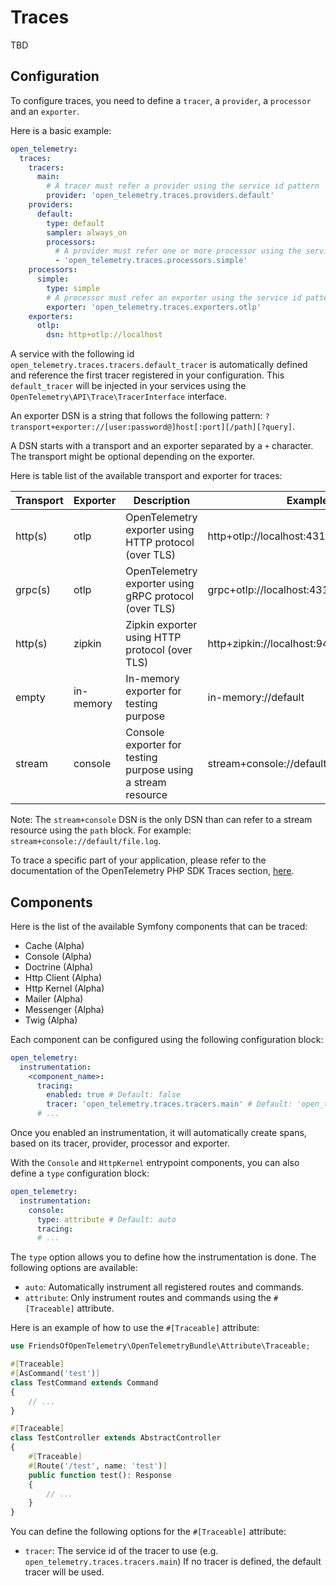 # Traces

TBD

## Configuration

To configure traces, you need to define a `tracer`, a `provider`, a `processor` and an `exporter`.

Here is a basic example:

```yaml
open_telemetry:
  traces:
    tracers:
      main:
        # A tracer must refer a provider using the service id pattern `open_telemetry.traces.providers.<provider_name>`.
        provider: 'open_telemetry.traces.providers.default'
    providers:
      default:
        type: default
        sampler: always_on
        processors:
          # A provider must refer one or more processor using the service id pattern `open_telemetry.traces.processors.<processor_name>`.
          - 'open_telemetry.traces.processors.simple'
    processors:
      simple:
        type: simple
        # A processor must refer an exporter using the service id pattern `open_telemetry.traces.exporters.<exporter_name>`.
        exporter: 'open_telemetry.traces.exporters.otlp'
    exporters:
      otlp:
        dsn: http+otlp://localhost
```

A service with the following id `open_telemetry.traces.tracers.default_tracer` is automatically defined and reference the first tracer registered in your configuration.
This `default_tracer` will be injected in your services using the `OpenTelemetry\API\Trace\TracerInterface` interface.

An exporter DSN is a string that follows the following pattern: `?transport+exporter://[user:password@]host[:port][/path][?query]`.

A DSN starts with a transport and an exporter separated by a `+` character. The transport might be optional depending on the exporter.

Here is table list of the available transport and exporter for traces:

| Transport | Exporter  | Description                                                  | Example                                   | Default      |
|-----------|-----------|--------------------------------------------------------------|-------------------------------------------|--------------|
| http(s)   | otlp      | OpenTelemetry exporter using HTTP protocol (over TLS)        | http+otlp://localhost:4318/v1/traces      | N/A          |
| grpc(s)   | otlp      | OpenTelemetry exporter using gRPC protocol (over TLS)        | grpc+otlp://localhost:4317                | N/A          |
| http(s)   | zipkin    | Zipkin exporter using HTTP protocol (over TLS)               | http+zipkin://localhost:9411/api/v2/spans | N/A          |
| empty     | in-memory | In-memory exporter for testing purpose                       | in-memory://default                       | N/A          |
| stream    | console   | Console exporter for testing purpose using a stream resource | stream+console://default                  | php://stdout |

Note: The `stream+console` DSN is the only DSN than can refer to a stream resource using the `path` block. For example: `stream+console://default/file.log`.

To trace a specific part of your application, please refer to the documentation of the OpenTelemetry PHP SDK Traces section, [here](https://opentelemetry.io/docs/languages/php/instrumentation/#traces).

## Components

Here is the list of the available Symfony components that can be traced:

- Cache (Alpha)
- Console (Alpha)
- Doctrine (Alpha)
- Http Client (Alpha)
- Http Kernel (Alpha)
- Mailer (Alpha)
- Messenger (Alpha)
- Twig (Alpha)

Each component can be configured using the following configuration block:

```yaml
open_telemetry:
  instrumentation:
    <component_name>:
      tracing:
        enabled: true # Default: false
        tracer: 'open_telemetry.traces.tracers.main' # Default: 'open_telemetry.traces.tracers.default_tracer'
      # ...
```

Once you enabled an instrumentation, it will automatically create spans, based on its tracer, provider, processor and exporter.

With the `Console` and `HttpKernel` entrypoint components,  you can also define a `type` configuration block:

```yaml
open_telemetry:
  instrumentation:
    console:
      type: attribute # Default: auto
      tracing:
      # ...
```

The `type` option allows you to define how the instrumentation is done. The following options are available:

- `auto`: Automatically instrument all registered routes and commands.
- `attribute`: Only instrument routes and commands using the `#[Traceable]` attribute.

Here is an example of how to use the `#[Traceable]` attribute:

```php
use FriendsOfOpenTelemetry\OpenTelemetryBundle\Attribute\Traceable;

#[Traceable]
#[AsCommand('test')]
class TestCommand extends Command
{
    // ...
}

#[Traceable]
class TestController extends AbstractController
{
    #[Traceable]
    #[Route('/test', name: 'test')]
    public function test(): Response
    {
        // ...
    }
}
```

You can define the following options for the `#[Traceable]` attribute:

- `tracer`: The service id of the tracer to use (e.g. `open_telemetry.traces.tracers.main`)
  If no tracer is defined, the default tracer will be used.
